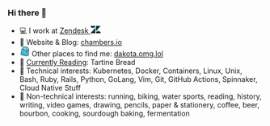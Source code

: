 ### Hi there 👋

- 💻 I work at [Zendesk <img src=assets/zendesk-solo-z-logo.png width=20px>](https://github.com/zendesk)
- 💬 Website & Blog: [chambers.io](https://chambers.io)
- <img src=assets/omg-dot-lol-favicon.png width=20px> Other places to find me: [dakota.omg.lol](https://dakota.omg.lol/)
- 📖 [Currently Reading](https://www.goodreads.com/user/show/44353038-dakota-chambers): Tartine Bread
- 🐳 Technical interests: Kubernetes, Docker, Containers, Linux, Unix, Bash, Ruby,
  Rails, Python, GoLang, Vim, Git, GitHub Actions, Spinnaker, Cloud Native
  Stuff
- 🍞 Non-technical interests: running, biking, water sports, reading, history,
  writing, video games, drawing, pencils, paper & stationery, coffee,
  beer, bourbon, cooking, sourdough baking, fermentation

<!-- **dcchambers/dcchambers** is a ✨ _special_ ✨ repository because its
`README.md` (this file) appears on your GitHub profile.

Here are some ideas to get you started:

- 🔭 I’m currently working on ...
- 🌱 I’m currently learning ...
- 👯 I’m looking to collaborate on ...
- 🤔 I’m looking for help with ...
- 💬 Ask me about ...
- 📫 How to reach me: ...
- 😄 Pronouns: ...
- ⚡ Fun fact: ...  -->
